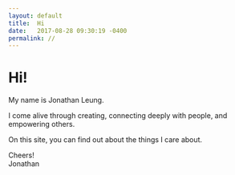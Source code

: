 ```yaml
---
layout: default
title:  Hi
date:   2017-08-28 09:30:19 -0400
permalink: //
---
```


# Hi!

My name is Jonathan Leung.

I come alive through creating, connecting deeply with people, and empowering others.

On this site, you can find out about the things I care about.

Cheers!
<br>
Jonathan
